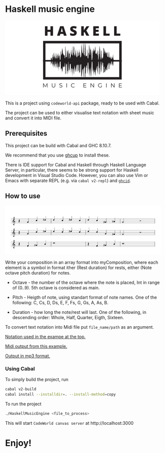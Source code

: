 # Haskell music engine

![Logo.](images/logo.png)

This is a project using `codeworld-api` package, ready to be used with Cabal.

The project can be used to either visualise text notation with sheet music and convert it into MIDI file. 

## Prerequisites

This project can be build with Cabal and GHC 8.10.7.

We recommend that you use [ghcup](https://www.haskell.org/ghcup/) to install these.

There is IDE support for Cabal and Haskell through Haskell Language Server, in particular, there seems to be strong support for Haskell development in Visual Studio Code.
However, you can also use Vim or Emacs with separate REPL (e.g. via `cabal v2-repl`) and [`ghcid`](https://github.com/ndmitchell/ghcid#readme).

## How to use

![Visualisation demo.](images/Visualisation-example.jpeg)

Write your composition in an array format into myComposition, where each element is a symbol in format ither (Rest duration) for rests, either (Note octave pitch duration) for notes.

- Octave - the number of the octave where the note is placed, Int in range of (0..9). 5th octave is considered as main.

- Pitch - Heigth of note, using standart format of note names. One of the following: C, Cs, D, Ds, E, F, Fs, G, Gs, A, As, B.

- Duration - how long the note/rest will last. One of the following, in descending order: Whole, Half, Quarter, Eigth, Sixteen.

To convert text notation into Midi file put `file_name/path` as an argument.

[Notation used in the exampe at the top.](images/Notation-example.txt)

[Midi output from this example.](images/Midi-example.mid)

[Output in mp3 format.](images/Mp3-example.mp3)

### Using Cabal

To simply build the project, run

```sh
cabal v2-build
cabal install --installdir=. --install-method=copy
```

To run the project

```sh
./HaskellMusicEngine <file_to_process>
```

This will start `CodeWorld canvas server` at http://localhost:3000

# Enjoy!
